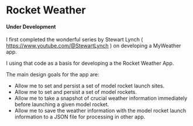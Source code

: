 #  Rocket Weather
#### Under Development

I first completed the wonderful series by Stewart Lynch ( https://www.youtube.com/@StewartLynch ) on developing a MyWeather app.

I using that code as a basis for developing a the Rocket Weather App.

The main design goals for the app are:
- Allow me to set and persist a set of model rocket launch sites.
- Allow me to set and persist a set of model rockets.
- Allow me to take a snapshot of crucial weather information immediately before launching a given model rocket.
- Allow me to save the weather information with the model rocket launch information to a JSON file for processing in other app.

